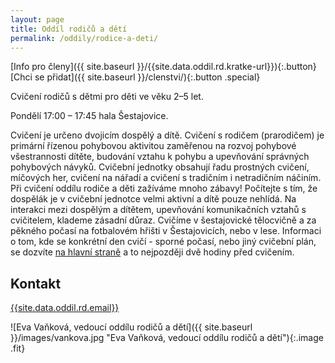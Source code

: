 ```yaml
---
layout: page
title: Oddíl rodičů a dětí
permalink: /oddily/rodice-a-deti/
---
```


[Info pro členy]({{ site.baseurl }}/{{site.data.oddil.rd.kratke-url}}){:.button} [Chci se přidat]({{ site.baseurl }}/clenstvi/){:.button .special}

Cvičení rodičů s dětmi pro děti ve věku 2–5 let.

Pondělí 17:00 – 17:45 hala Šestajovice.

Cvičení je určeno dvojicím dospělý a dítě. Cvičení s rodičem (prarodičem) je primární řízenou pohybovou aktivitou zaměřenou na rozvoj pohybové všestrannosti dítěte, budování vztahu k pohybu a upevňování správných pohybových návyků. Cvičební jednotky obsahují řadu prostných cvičení, míčových her, cvičení na nářadí a cvičení s tradičním i netradičním náčiním. Při cvičení oddílu rodiče a děti zažíváme mnoho zábavy! Počítejte s tím, že dospělák je v cvičební jednotce velmi aktivní a dítě pouze nehlídá. Na interakci mezi dospělým a dítětem, upevňování komunikačních vztahů s cvičitelem, klademe zásadní důraz. Cvičíme v šestajovické tělocvičně a za pěkného počasí na fotbalovém hřišti v Šestajovicích, nebo v lese. Informaci o tom, kde se konkrétní den cvičí - sporné počasí, nebo jiný cvičební plán, se dozvíte [na hlavní straně](/) a to nejpozději dvě hodiny před cvičením.

## Kontakt

[{{site.data.oddil.rd.email}}](mailto:{{site.data.oddil.rd.email}})

![Eva Vaňková, vedoucí oddílu rodičů a dětí]({{ site.baseurl }}/images/vankova.jpg "Eva Vaňková, vedoucí oddílu rodičů a dětí"){:.image .fit}
